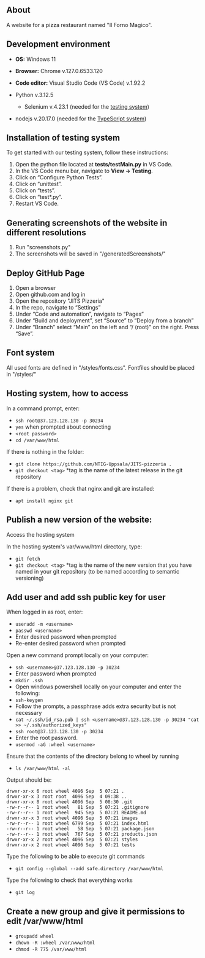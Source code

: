 ## About
A website for a pizza restaurant named "Il Forno Magico".

## Development environment
* **OS:** Windows 11
* **Browser:** Chrome v.127.0.6533.120
* **Code editor:** Visual Studio Code (VS Code) v.1.92.2
* Python v.3.12.5

    * Selenium v.4.23.1 (needed for the [testing system](#installation-of-testing-system))

* nodejs v.20.17.0 (needed for the [TypeScript system](#installation-of-typescript-system))


## Installation of testing system
To get started with our testing system, follow these instructions:

1. Open the python file located at **tests/testMain.py** in VS Code. 
2. In the VS Code menu bar, navigate to **View -> Testing**.
3. Click on “Configure Python Tests”.
4. Click on “unittest”.
5. Click on “tests”.
6. Click on “test*.py”.
7. Restart VS Code.

## Generating screenshots of the website in different resolutions

1. Run "screenshots.py"
2. The screenshots will be saved in "/generatedScreenshots/"

## Deploy GitHub Page

1. Open a browser
2. Open github.com and log in
3. Open the repository "JITS Pizzeria"
4. In the repo, navigate to “Settings”
5. Under “Code and automation”, navigate to “Pages”
6. Under “Build and deployment”, set “Source” to “Deploy from a branch”
7. Under “Branch” select “Main” on the left and “/ (root)” on the right. Press “Save”.

## Font system

All used fonts are defined in "/styles/fonts.css". Fontfiles should be placed in "/styles/"

## Hosting system, how to access

In a command prompt, enter:
* `ssh root@37.123.128.130 -p 30234`
* `yes` when prompted about connecting
* `<root password>`
* `cd /var/www/html`

If there is nothing in the folder:
* `git clone https://github.com/NTIG-Uppsala/JITS-pizzeria .`
* `git checkout <tag>` *tag is the name of the latest release in the git repository

If there is a problem, check that nginx and git are installed:
* `apt install nginx git`

## Publish a new version of the website:

Access the hosting system

In the hosting system's var/www/html directory, type:
* `git fetch`
* `git checkout <tag>` *tag is the name of the new version that you have named in your git repository (to be named according to semantic versioning)

## Add user and add ssh public key for user

When logged in as root, enter:

* `useradd -m <username>`
* `passwd <username>`
* Enter desired password when prompted
* Re-enter desired password when prompted

Open a new command prompt locally on your computer:
* `ssh <username>@37.123.128.130 -p 30234`
* Enter password when prompted
* `mkdir .ssh`
* Open windows powershell locally on your computer and enter the following:
* `ssh-keygen`
* Follow the prompts, a passphrase adds extra security but is not necessary
* `cat ~/.ssh/id_rsa.pub | ssh <username>@37.123.128.130 -p 30234 "cat >> ~/.ssh/authorized_keys"`
* `ssh root@37.123.128.130 -p 30234`
* Enter the root password.
* `usermod -aG :wheel <username>`

Ensure that the contents of the directory belong to wheel by running
* `ls /var/www/html -al`

Output should be:
```
drwxr-xr-x 6 root wheel 4096 Sep  5 07:21 .
drwxr-xr-x 3 root root  4096 Sep  4 09:38 ..
drwxr-xr-x 8 root wheel 4096 Sep  5 08:30 .git
-rw-r--r-- 1 root wheel   81 Sep  5 07:21 .gitignore
-rw-r--r-- 1 root wheel  945 Sep  5 07:21 README.md
drwxr-xr-x 3 root wheel 4096 Sep  5 07:21 images
-rw-r--r-- 1 root wheel 6799 Sep  5 07:21 index.html
-rw-r--r-- 1 root wheel   58 Sep  5 07:21 package.json
-rw-r--r-- 1 root wheel  767 Sep  5 07:21 products.json
drwxr-xr-x 2 root wheel 4096 Sep  5 07:21 styles
drwxr-xr-x 2 root wheel 4096 Sep  5 07:21 tests
```

Type the following to be able to execute git commands
* `git config --global --add safe.directory /var/www/html`

Type the following to check that everything works
* `git log`

## Create a new group and give it permissions to edit /var/www/html

* `groupadd wheel`
* `chown -R :wheel /var/www/html`
* `chmod -R 775 /var/www/html`